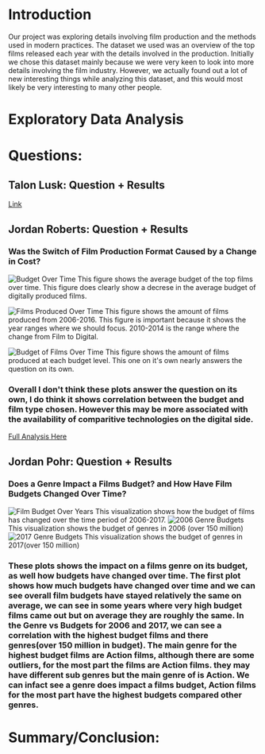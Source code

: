 # Introduction
Our project was exploring details involving film production and the methods used in modern practices. The dataset we used was an overview of the top films released each year with the details involved in the production. Initially we chose this dataset mainly because we were very keen to look into more details involving the film industry. However, we actually found out a lot of new interesting things while analyzing this dataset, and this would most likely be very interesting to many other people.
# Exploratory Data Analysis

# Questions:

## Talon Lusk: Question + Results
[Link](notebooks/analysis1.ipynb)
## Jordan Roberts: Question + Results
### Was the Switch of Film Production Format Caused by a Change in Cost?
![Budget Over Time](images/average-budget.png)
This figure shows the average budget of the top films over time.
This figure does clearly show a decrese in the average budget of digitally produced films.

![Films Produced Over Time](images/amount-of-films.png)
This figure shows the amount of films produced from 2006-2016. This figure is important because it shows the year ranges where we should focus. 2010-2014 is the range where the change from Film to Digital.


![Budget of Films Over Time](images/bigboy.png)
This figure shows the amount of films produced at each budget level. This one on it's own nearly answers the question on its own.

### Overall I don't think these plots answer the question on its own, I do think it shows correlation between the budget and film type chosen. However this may be more associated with the availability of comparitive technologies on the digital side.

[Full Analysis Here](notebooks/analysis1.ipynb)
## Jordan Pohr: Question + Results
### Does a Genre Impact a Films Budget? and How Have Film Budgets Changed Over Time?
![Film Budget Over Years](images/yearvsbudget.png)
This visualization shows how the budget of films has changed over the time period of 2006-2017.
![2006 Genre Budgets](images/genrevsbudget2006.png)
This visualization shows the budget of genres in 2006 (over 150 million)
![2017 Genre Budgets](Images/genrevsbudget2017.png)
This visualization shows the budget of genres in 2017(over 150 million)

### These plots shows the impact on a films genre on its budget, as well how budgets have changed over time. The first plot shows how much budgets have changed over time and we can see overall film budgets have stayed relatively the same on average, we can see in some years where very high budget films came out but on average they are roughly the same. In the Genre vs Budgets for 2006 and 2017, we can see a correlation with the highest budget films and there genres(over 150 million in budget). The main genre for the highest budget films are Action films, although there are some outliers, for the most part the films are Action films. they may have different sub genres but the main genre of is Action. We can infact see a genre does impact a films budget, Action films for the most part have the highest budgets compared other genres. 


# Summary/Conclusion: 
